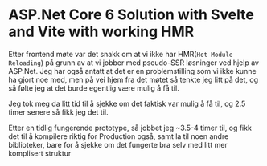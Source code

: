 # ASP.Net Core 6 Solution with Svelte and Vite with working HMR

Etter frontend møte var det snakk om at vi ikke har HMR(`Hot Module Reloading`) på grunn av at vi jobber med pseudo-SSR løsninger ved hjelp av ASP.Net. 
Jeg har også antatt at det er en problemstilling som vi ikke kunne ha gjort noe med, men på vei hjem fra det møtet så tenkte jeg litt på det, og så følte jeg at det burde egentlig være mulig å få til.

Jeg tok meg da litt tid til å sjekke om det faktisk var mulig å få til, og 2.5 timer senere så fikk jeg det til.

Etter en tidlig fungerende prototype, så jobbet jeg ~3.5-4 timer til, og fikk det til å kompilere riktig for Production også, samt la til noen andre biblioteker, bare for å sjekke om det fungerte bra selv med litt mer komplisert struktur
